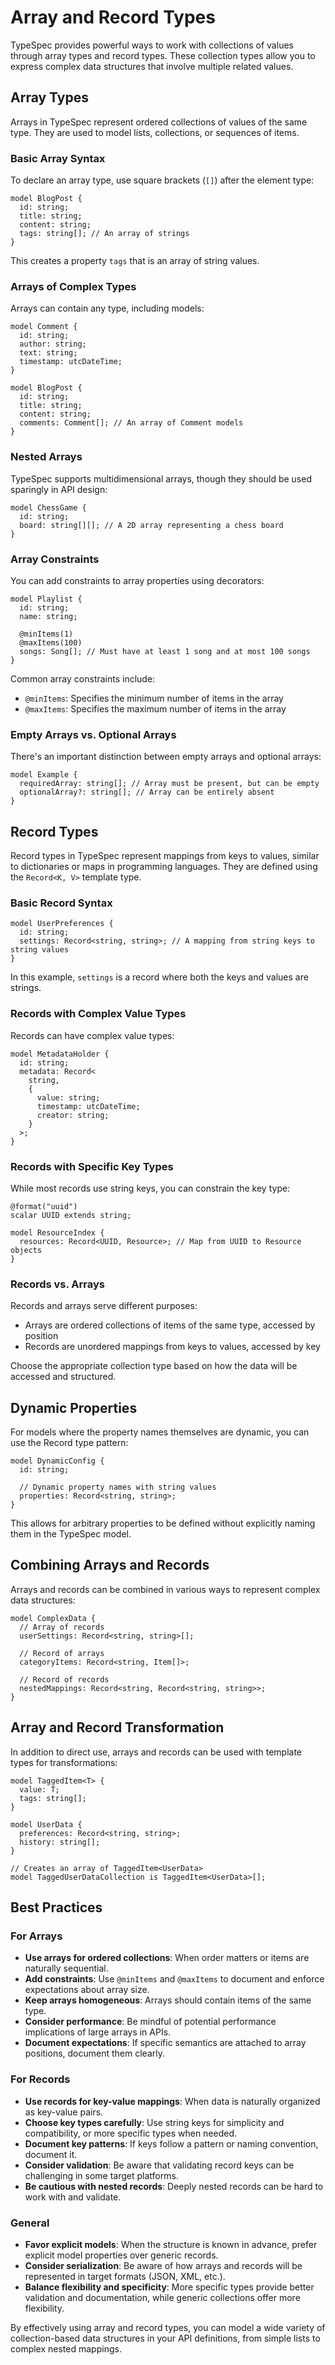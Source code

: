 # Array and Record Types

TypeSpec provides powerful ways to work with collections of values through array types and record types. These collection types allow you to express complex data structures that involve multiple related values.

## Array Types

Arrays in TypeSpec represent ordered collections of values of the same type. They are used to model lists, collections, or sequences of items.

### Basic Array Syntax

To declare an array type, use square brackets (`[]`) after the element type:

```typespec
model BlogPost {
  id: string;
  title: string;
  content: string;
  tags: string[]; // An array of strings
}
```

This creates a property `tags` that is an array of string values.

### Arrays of Complex Types

Arrays can contain any type, including models:

```typespec
model Comment {
  id: string;
  author: string;
  text: string;
  timestamp: utcDateTime;
}

model BlogPost {
  id: string;
  title: string;
  content: string;
  comments: Comment[]; // An array of Comment models
}
```

### Nested Arrays

TypeSpec supports multidimensional arrays, though they should be used sparingly in API design:

```typespec
model ChessGame {
  id: string;
  board: string[][]; // A 2D array representing a chess board
}
```

### Array Constraints

You can add constraints to array properties using decorators:

```typespec
model Playlist {
  id: string;
  name: string;

  @minItems(1)
  @maxItems(100)
  songs: Song[]; // Must have at least 1 song and at most 100 songs
}
```

Common array constraints include:

- `@minItems`: Specifies the minimum number of items in the array
- `@maxItems`: Specifies the maximum number of items in the array

### Empty Arrays vs. Optional Arrays

There's an important distinction between empty arrays and optional arrays:

```typespec
model Example {
  requiredArray: string[]; // Array must be present, but can be empty
  optionalArray?: string[]; // Array can be entirely absent
}
```

## Record Types

Record types in TypeSpec represent mappings from keys to values, similar to dictionaries or maps in programming languages. They are defined using the `Record<K, V>` template type.

### Basic Record Syntax

```typespec
model UserPreferences {
  id: string;
  settings: Record<string, string>; // A mapping from string keys to string values
}
```

In this example, `settings` is a record where both the keys and values are strings.

### Records with Complex Value Types

Records can have complex value types:

```typespec
model MetadataHolder {
  id: string;
  metadata: Record<
    string,
    {
      value: string;
      timestamp: utcDateTime;
      creator: string;
    }
  >;
}
```

### Records with Specific Key Types

While most records use string keys, you can constrain the key type:

```typespec
@format("uuid")
scalar UUID extends string;

model ResourceIndex {
  resources: Record<UUID, Resource>; // Map from UUID to Resource objects
}
```

### Records vs. Arrays

Records and arrays serve different purposes:

- Arrays are ordered collections of items of the same type, accessed by position
- Records are unordered mappings from keys to values, accessed by key

Choose the appropriate collection type based on how the data will be accessed and structured.

## Dynamic Properties

For models where the property names themselves are dynamic, you can use the Record type pattern:

```typespec
model DynamicConfig {
  id: string;

  // Dynamic property names with string values
  properties: Record<string, string>;
}
```

This allows for arbitrary properties to be defined without explicitly naming them in the TypeSpec model.

## Combining Arrays and Records

Arrays and records can be combined in various ways to represent complex data structures:

```typespec
model ComplexData {
  // Array of records
  userSettings: Record<string, string>[];

  // Record of arrays
  categoryItems: Record<string, Item[]>;

  // Record of records
  nestedMappings: Record<string, Record<string, string>>;
}
```

## Array and Record Transformation

In addition to direct use, arrays and records can be used with template types for transformations:

```typespec
model TaggedItem<T> {
  value: T;
  tags: string[];
}

model UserData {
  preferences: Record<string, string>;
  history: string[];
}

// Creates an array of TaggedItem<UserData>
model TaggedUserDataCollection is TaggedItem<UserData>[];
```

## Best Practices

### For Arrays

- **Use arrays for ordered collections**: When order matters or items are naturally sequential.
- **Add constraints**: Use `@minItems` and `@maxItems` to document and enforce expectations about array size.
- **Keep arrays homogeneous**: Arrays should contain items of the same type.
- **Consider performance**: Be mindful of potential performance implications of large arrays in APIs.
- **Document expectations**: If specific semantics are attached to array positions, document them clearly.

### For Records

- **Use records for key-value mappings**: When data is naturally organized as key-value pairs.
- **Choose key types carefully**: Use string keys for simplicity and compatibility, or more specific types when needed.
- **Document key patterns**: If keys follow a pattern or naming convention, document it.
- **Consider validation**: Be aware that validating record keys can be challenging in some target platforms.
- **Be cautious with nested records**: Deeply nested records can be hard to work with and validate.

### General

- **Favor explicit models**: When the structure is known in advance, prefer explicit model properties over generic records.
- **Consider serialization**: Be aware of how arrays and records will be represented in target formats (JSON, XML, etc.).
- **Balance flexibility and specificity**: More specific types provide better validation and documentation, while generic collections offer more flexibility.

By effectively using array and record types, you can model a wide variety of collection-based data structures in your API definitions, from simple lists to complex nested mappings.
